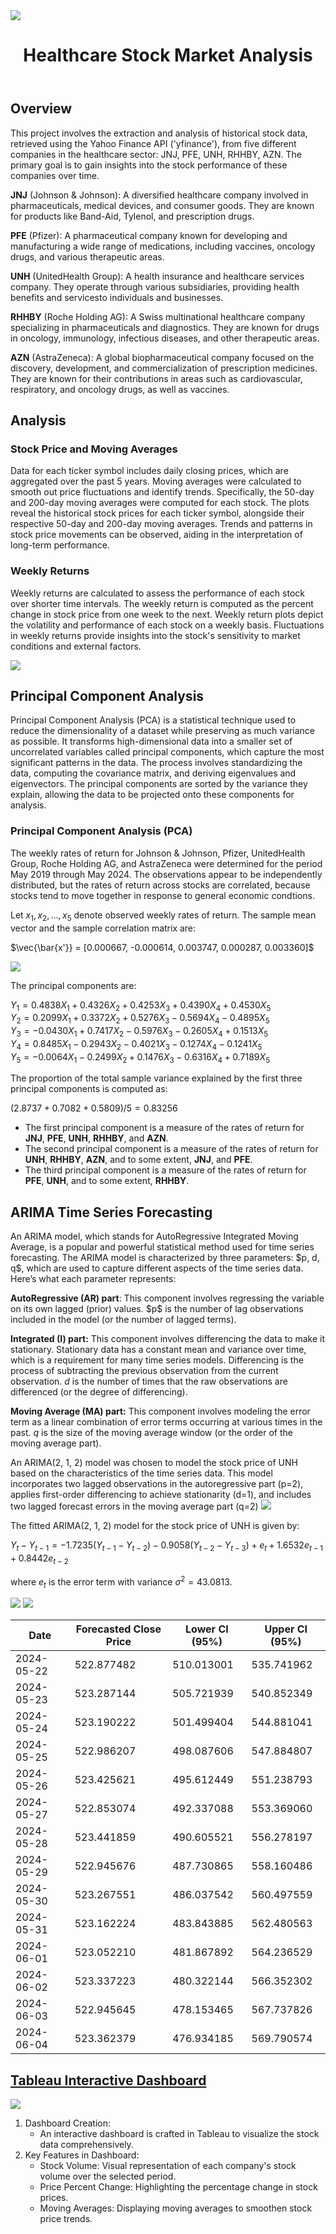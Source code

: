 <img src="healthcare.jpg">
<!DOCTYPE html>
<html lang="en">
<body>

<header>
   <h1>Healthcare Stock Market Analysis</h1>
</header>

<section id="overview">
    <h2>Overview</h2>
    <p>This project involves the extraction and analysis of historical stock data, retrieved using the Yahoo Finance API ('yfinance'), from five different companies in the healthcare sector: JNJ, PFE, UNH, RHHBY, AZN. The primary goal is to gain insights into the stock performance of these companies over time.</p>
   <p> <b>JNJ</b> (Johnson & Johnson): A diversified healthcare company involved in pharmaceuticals, medical devices, and consumer goods. They are known for products like Band-Aid, Tylenol, and prescription drugs.</p>
   <p> <b>PFE</b> (Pfizer): A pharmaceutical company known for developing and manufacturing a wide range of medications, including vaccines, oncology drugs, and various therapeutic areas.</p>
   <p> <b>UNH</b> (UnitedHealth Group): A health insurance and healthcare services company. They operate through various subsidiaries, providing health benefits and servicesto individuals and businesses.</p>
   <p> <b>RHHBY</b> (Roche Holding AG): A Swiss multinational healthcare company specializing in pharmaceuticals and diagnostics. They are known for drugs in oncology, immunology, infectious diseases, and other therapeutic areas.</p>
   <p> <b>AZN</b> (AstraZeneca): A global biopharmaceutical company focused on the discovery, development, and commercialization of prescription medicines. They are known for their contributions in areas such as cardiovascular, respiratory, and oncology drugs, as well as vaccines.</p>
</section>

<section id="methodology">
<h2>Analysis</h2>
<h3>Stock Price and Moving Averages</h3>
<p>Data for each ticker symbol includes daily closing prices, which are aggregated over the past 5 years. Moving averages were calculated to smooth out price fluctuations and identify trends. Specifically, the 50-day and 200-day moving averages were computed for each stock. The plots reveal the historical stock prices for each ticker symbol, alongside their respective 50-day and 200-day moving averages. Trends and patterns in stock price movements can be observed, aiding in the interpretation of long-term performance.</p>

<h3>Weekly Returns</h3>
<p>Weekly returns are calculated to assess the performance of each stock over shorter time intervals. The weekly return is computed as the percent change in stock price from one week to the next. Weekly return plots depict the volatility and performance of each stock on a weekly basis. Fluctuations in weekly returns provide insights into the stock's sensitivity to market conditions and external factors.</p>
<img src="MA_WeeklyReturns.jpg">
</section>

<section id="pca">
   <h2>Principal Component Analysis</h2>
   <p>
      
Principal Component Analysis (PCA) is a statistical technique used to reduce the dimensionality of a dataset while preserving as much variance as possible. It transforms high-dimensional data into a smaller set of uncorrelated variables called principal components, which capture the most significant patterns in the data. The process involves standardizing the data, computing the covariance matrix, and deriving eigenvalues and eigenvectors. The principal components are sorted by the variance they explain, allowing the data to be projected onto these components for analysis. 
   </p>
</section>

### Principal Component Analysis (PCA)
The weekly rates of return for Johnson & Johnson, Pfizer, UnitedHealth Group, Roche Holding AG, and AstraZeneca were determined for the period May 2019 through May 2024. The observations appear to be independently distributed, but the rates of return across stocks are correlated, because stocks tend to move together in response to general economic condtions.

Let $x_1, x_2, ..., x_5$ denote observed weekly rates of return. The sample mean vector and the sample correlation matrix are:

$\vec{\bar{x'}} = [0.000667, -0.000614, 0.003747, 0.000287, 0.003360]$

<img src="corr.jpg" />

The principal components are:

$Y_1 = 0.4838X_1 + 0.4326X_2 + 0.4253X_3 + 0.4390X_4 + 0.4530X_5$<br>
$Y_2 = 0.2099X_1 + 0.3372X_2 + 0.5276X_3 -0.5694X_4 -0.4895X_5$<br>
$Y_3 = -0.0430X_1 + 0.7417X_2 -0.5976X_3 -0.2605X_4 + 0.1513X_5$<br>
$Y_4 = 0.8485X_1 -0.2943X_2 -0.4021X_3 -0.1274X_4 -0.1241X_5$<br>
$Y_5 = -0.0064X_1 -0.2499X_2 + 0.1476X_3 -0.6316X_4 + 0.7189X_5$

The proportion of the total sample variance explained by the first three principal components is computed as:

$(2.8737 + 0.7082 + 0.5809) / 5 = 0.83256$

- The first principal component is a measure of the rates of return for **JNJ**, **PFE**, **UNH**, **RHHBY**, and **AZN**.
- The second principal component is a measure of the rates of return for **UNH**, **RHHBY**, **AZN**, and to some extent, **JNJ**, and **PFE**.
- The third principal component is a measure of the rates of return for **PFE**, **UNH**, and to some extent, **RHHBY**.
</section>

<section id="forecast">
   <h2>ARIMA Time Series Forecasting</h2>
   <p>An ARIMA model, which stands for AutoRegressive Integrated Moving Average, is a popular and powerful statistical method used for time series forecasting. The ARIMA model is characterized by three parameters: $p, d, q$, which are used to capture different aspects of the time series data. Here’s what each parameter represents:</p>

<p>
   <b>AutoRegressive (AR) part</b>: This component involves regressing the variable on its own lagged (prior) values. $p$ is the number of lag observations included in the model (or the number of lagged terms).
   
   <b>Integrated (I) part:</b> This component involves differencing the data to make it stationary. Stationary data has a constant mean and variance over time, which is a requirement for many time series models. Differencing is the process of subtracting the previous observation from the current observation. $d$ is the number of times that the raw observations are differenced (or the degree of differencing).

   <b>Moving Average (MA) part:</b> This component involves modeling the error term as a linear combination of error terms occurring at various times in the past. $q$ is the size of the moving average window (or the order of the moving average part).
</p>

<p>
   An ARIMA(2, 1, 2) model was chosen to model the stock price of UNH based on the characteristics of the time series data. This model incorporates two lagged observations in the autoregressive part (p=2), applies first-order differencing to achieve stationarity (d=1), and includes two lagged forecast errors in the moving average part (q=2)
   <img src="arima.jpg" />

   The fitted ARIMA(2, 1, 2) model for the stock price of UNH is given by:

   $Y_t - Y_{t-1} = -1.7235 (Y_{t-1} - Y_{t-2}) - 0.9058 (Y_{t-2} - Y_{t-3}) + e_t + 1.6532 e_{t-1} + 0.8442 e_{t-2}$

   where $e_t$ is the error term with variance $\sigma^2 = 43.0813$.
</p>

   <img src="timeseries.jpg" />

   <img src="ts_fc.jpg" />

   Date|Forecasted Close Price|Lower CI (95%)|Upper CI (95%)
   ----|----------------------|--------------|--------------
   2024-05-22|522.877482|510.013001|535.741962
   2024-05-23|523.287144|505.721939|540.852349
   2024-05-24|523.190222|501.499404|544.881041
   2024-05-25|522.986207|498.087606|547.884807
   2024-05-26|523.425621|495.612449|551.238793
   2024-05-27|522.853074|492.337088|553.369060
   2024-05-28|523.441859|490.605521|556.278197
   2024-05-29|522.945676|487.730865|558.160486
   2024-05-30|523.267551|486.037542|560.497559
   2024-05-31|523.162224|483.843885|562.480563
   2024-06-01|523.052210|481.867892|564.236529
   2024-06-02|523.337223|480.322144|566.352302
   2024-06-03|522.945645|478.153465|567.737826
   2024-06-04|523.362379|476.934185|569.790574

   

   
</section>

<section id="tableau-dashboard">
    <h2><a href="https://public.tableau.com/app/profile/nate.talampas/viz/HealthStockMarket/Dashboard1">Tableau Interactive Dashboard</a></h2>
   <img src="healthstock.jpg" />
    <ol>
        <li>Dashboard Creation:
            <ul>
                <li>An interactive dashboard is crafted in Tableau to visualize the stock data comprehensively.</li>
            </ul>
        </li>
        <li>Key Features in Dashboard:
            <ul>
                <li>Stock Volume: Visual representation of each company's stock volume over the selected period.</li>
                <li>Price Percent Change: Highlighting the percentage change in stock prices.</li>
                <li>Moving Averages: Displaying moving averages to smoothen stock price trends.</li>
         

